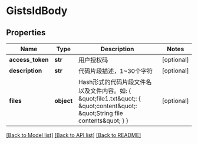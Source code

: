 # GistsIdBody

## Properties
Name | Type | Description | Notes
------------ | ------------- | ------------- | -------------
**access_token** | **str** | 用户授权码 | [optional] 
**description** | **str** | 代码片段描述，1~30个字符 | [optional] 
**files** | **object** | Hash形式的代码片段文件名以及文件内容。如: { \&quot;file1.txt\&quot;: { \&quot;content\&quot;: \&quot;String file contents\&quot; } } | [optional] 

[[Back to Model list]](../README.md#documentation-for-models) [[Back to API list]](../README.md#documentation-for-api-endpoints) [[Back to README]](../README.md)

